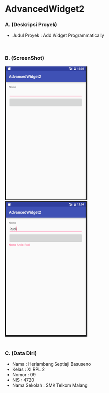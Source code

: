 # AdvancedWidget2
### A. (Deskripsi Proyek)
- Judul Proyek : Add Widget Programmatically
<br>

### B. (ScreenShot)
![Screenshot 1](https://github.com/herlambangsb/AdvancedWidget2/blob/herlambangsb/pro2ke1.PNG)<br>
![Screenshot 2](https://github.com/herlambangsb/AdvancedWidget2/blob/herlambangsb/pro2ke2.PNG)<br>
<br>

### C. (Data Diri)
- Nama  : Herlambang Septiaji Basuseno
- Kelas : XI RPL 2
- Nomor : 09
- NIS   : 4720
- Nama Sekolah  : SMK Telkom Malang
